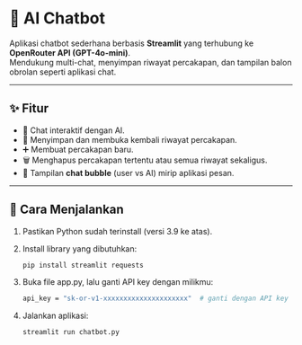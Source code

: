 # 🤖 AI Chatbot

Aplikasi chatbot sederhana berbasis **Streamlit** yang terhubung ke **OpenRouter API (GPT-4o-mini)**.  
Mendukung multi-chat, menyimpan riwayat percakapan, dan tampilan balon obrolan seperti aplikasi chat.

---

## ✨ Fitur
- 💬 Chat interaktif dengan AI.  
- 📜 Menyimpan dan membuka kembali riwayat percakapan.  
- ➕ Membuat percakapan baru.  
- 🗑 Menghapus percakapan tertentu atau semua riwayat sekaligus.  
- 🎨 Tampilan **chat bubble** (user vs AI) mirip aplikasi pesan.  

---

## 🚀 Cara Menjalankan
1. Pastikan Python sudah terinstall (versi 3.9 ke atas).  

2. Install library yang dibutuhkan:
   ```bash
   pip install streamlit requests

3. Buka file app.py, lalu ganti API key dengan milikmu:
    ```bash
    api_key = "sk-or-v1-xxxxxxxxxxxxxxxxxxxxx"  # ganti dengan API key OpenRouter punyamu

4. Jalankan aplikasi:
    ```bash
    streamlit run chatbot.py

